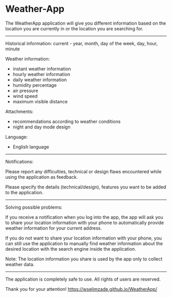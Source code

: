 # Weather-App

The WeatherApp application will give you different information based on the location you are currently in or the location you are searching for.

---

Historical information:
current - year, month, day of the week, day, hour, minute

Weather information:

- instant weather information
- hourly weather information
- daily weather information
- humidity percentage
- air pressure
- wind speed
- maximum visible distance

Attachments:

- recommendations according to weather conditions
- night and day mode design

Language:

- English language

---

Notifications:

Please report any difficulties, technical or design flaws encountered while using the application as feedback.

Please specify the details (technical/design), features you want to be added to the application.

---

Solving possible problems:

If you receive a notification when you log into the app, the app will ask you to share your location information with your phone to automatically provide weather information for your current address.

If you do not want to share your location information with your phone, you can still use the application to manually find weather information about the desired location with the search engine inside the application.

Note: The location information you share is used by the app only to collect weather data.

---

The application is completely safe to use.
All rights of users are reserved.

Thank you for your attention!
https://wselimzade.github.io/WeatherApp/
